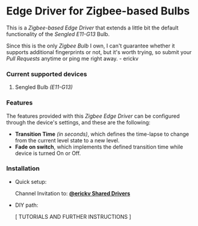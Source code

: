 # Edge Driver for Zigbee-based Bulbs

This is a _Zigbee-based Edge Driver_ that extends a little bit the default functionality of the _Sengled E11-G13_ Bulb.

Since this is the only _Zigbee Bulb_ I own, I can't guarantee whether it supports additional fingerprints or not, but it's worth trying, so submit your _Pull Requests_ anytime or ping me right away.
\- erickv

### Current supported devices

1. Sengled Bulb _(E11-G13)_

### Features

The features provided with this _Zigbee Edge Driver_ can be configured through the device's settings, and these are the following:

- **Transition Time** _(in seconds)_, which defines the time-lapse to change from the current level state to a new level.
- **Fade on switch**, which implements the defined transition time while device is turned On or Off.

### Installation

- Quick setup:

  Channel Invitation to: **[@erickv Shared Drivers](https://api.smartthings.com/invite/Q1jP18n4oZML)**

- DIY path:

  [ TUTORIALS AND FURTHER INSTRUCTIONS ]
